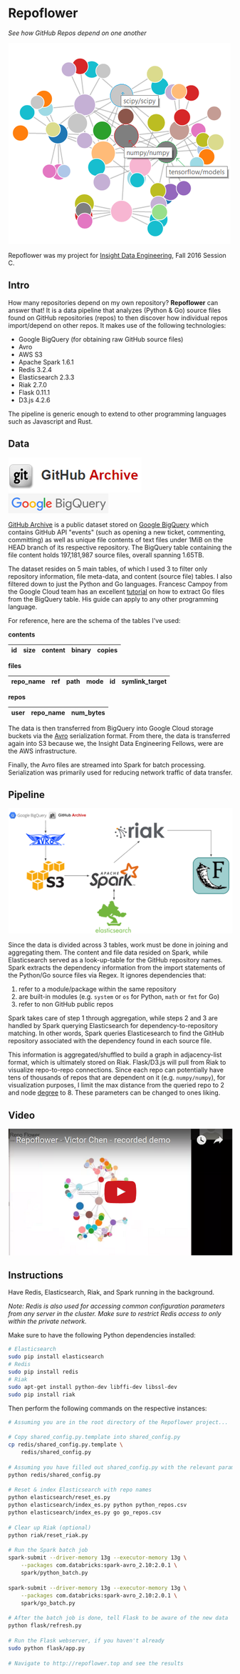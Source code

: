 Repoflower
==========

_See how GitHub Repos depend on one another_

![flower](github/flower.png)

Repoflower was my project for [Insight Data Engineering](http://insightdataengineering.com/), Fall 2016 Session C.

## Intro

How many repositories depend on my own repository? **Repoflower** can answer that! It is a data pipeline that analyzes (Python & Go) source files found on GitHub repositories (repos) to then discover how individual repos import/depend on other repos. It makes use of the following technologies:

* Google BigQuery (for obtaining raw GitHub source files)
* Avro
* AWS S3
* Apache Spark 1.6.1
* Redis 3.2.4
* Elasticsearch 2.3.3
* Riak 2.7.0
* Flask 0.11.1
* D3.js 4.2.6

The pipeline is generic enough to extend to other programming languages such as Javascript and Rust.

## Data

![GitHub Archive](github/github_archive.png)
![Google BigQuery](github/google_bigquery.png)

[GitHub Archive](https://www.githubarchive.org/) is a public dataset stored on [Google BigQuery](bigquery.cloud.google.com) which contains GitHub API "events" (such as opening a new ticket, commenting, committing) as well as unique file contents of text files under 1MiB on the HEAD branch of its respective repository. The BigQuery table containing the file content holds 197,181,987 source files, overall spanning 1.65TB.

The dataset resides on 5 main tables, of which I used 3 to filter only repository information, file meta-data, and content (source file) tables. I also filtered down to just the Python and Go languages. Francesc Campoy from the Google Cloud team has an excellent [tutorial](https://medium.com/google-cloud/analyzing-go-code-with-bigquery-485c70c3b451#.ge5eov6l5) on how to extract Go files from the BigQuery table. His guide can apply to any other programming language.

For reference, here are the schema of the tables I've used:

**contents**

| id  | size | content | binary | copies |
| --- | ---- | ------- | ------ | ------ |

**files**

| repo_name | ref | path | mode | id  | symlink_target |
| --------- | --- | ---- | ---- | --- | -------------- |

**repos**

| user | repo_name | num_bytes |
| ---- | --------- | --------- |

The data is then transferred from BigQuery into Google Cloud storage buckets via the [Avro](https://avro.apache.org/) serialization format. From there, the data is transferred again into S3 because we, the Insight Data Engineering Fellows, were are the AWS infrastructure.

Finally, the Avro files are streamed into Spark for batch processing. Serialization was primarily used for reducing network traffic of data transfer.

## Pipeline

![pipeline](github/pipeline.png)

Since the data is divided across 3 tables, work must be done in joining and aggregating them. The content and file data resided on Spark, while Elasticsearch served as a look-up-table for the GitHub repository names. Spark extracts the dependency information from the import statements of the Python/Go source files via Regex. It ignores dependencies that:

1. refer to a module/package within the same repository
2. are built-in modules (e.g. `system` or `os` for Python, `math` or `fmt` for Go)
3. refer to non GitHub public repos

Spark takes care of step 1 through aggregation, while steps 2 and 3 are handled by Spark querying Elasticsearch for dependency-to-repository matching. In other words, Spark queries Elasticesearch to find the GitHub repository associated with the dependency found in each source file.

This information is aggregated/shuffled to build a graph in adjacency-list format, which is ultimately stored on Riak. Flask/D3.js will pull from Riak to visualize repo-to-repo connections. Since each repo can potentially have tens of thousands of repos that are dependent on it (e.g. `numpy/numpy`), for visualization purposes, I limit the max distance from the queried repo to 2 and node [degree](https://en.wikipedia.org/wiki/Degree_(graph_theory)) to 8. These parameters can be changed to ones liking.

## Video

[![Recorded Demo](github/video_image.png)](https://youtu.be/O7CMFPxRA70)

## Instructions

Have Redis, Elasticsearch, Riak, and Spark running in the background.

_Note: Redis is also used for accessing common configuration parameters from any server in the cluster. Make sure to restrict Redis access to only within the private network._

Make sure to have the following Python dependencies installed:

```bash
# Elasticsearch
sudo pip install elasticsearch
# Redis
sudo pip install redis
# Riak
sudo apt-get install python-dev libffi-dev libssl-dev
sudo pip install riak

```

Then perform the following commands on the respective instances:

```bash
# Assuming you are in the root directory of the Repoflower project...

# Copy shared_config.py.template into shared_config.py
cp redis/shared_config.py.template \
	redis/shared_config.py

# Assuming you have filled out shared_config.py with the relevant parameters...
python redis/shared_config.py

# Reset & index Elasticsearch with repo names
python elasticsearch/reset_es.py
python elasticsearch/index_es.py python python_repos.csv
python elasticsearch/index_es.py go go_repos.csv

# Clear up Riak (optional)
python riak/reset_riak.py

# Run the Spark batch job
spark-submit --driver-memory 13g --executor-memory 13g \
	--packages com.databricks:spark-avro_2.10:2.0.1 \
	spark/python_batch.py

spark-submit --driver-memory 13g --executor-memory 13g \
	--packages com.databricks:spark-avro_2.10:2.0.1 \
	spark/go_batch.py

# After the batch job is done, tell Flask to be aware of the new data
python flask/refresh.py

# Run the Flask webserver, if you haven't already
sudo python flask/app.py

# Navigate to http://repoflower.top and see the results
```